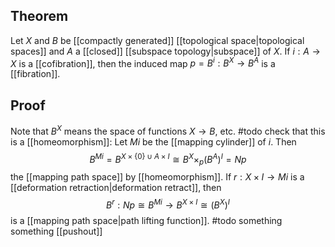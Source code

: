 ## Theorem
Let $X$ and $B$ be [[compactly generated]] [[topological space|topological spaces]] and $A$ a [[closed]] [[subspace topology|subspace]] of $X$. If $i:A\to X$ is a [[cofibration]], then the induced map $p= B^i:B^X\to B^A$ is a [[fibration]]. 
## Proof

Note that $B^X$ means the space of functions $X\to B$, etc. 
#todo check that this is a [[homeomorphism]]: Let $Mi$ be the [[mapping cylinder]] of $i$. Then $$B^{Mi}= B^{X\times \{0\}\cup A\times I} \cong B^X\times_p (B^A)^I = Np$$ the [[mapping path space]] by [[homeomorphism]]. If $r:X\times I\to Mi$ is a [[deformation retraction|deformation retract]], then $$B^r:Np\cong B^{Mi}\to B^{X\times I} \cong (B^X)^I$$ is a [[mapping path space|path lifting function]]. #todo something something [[pushout]] 